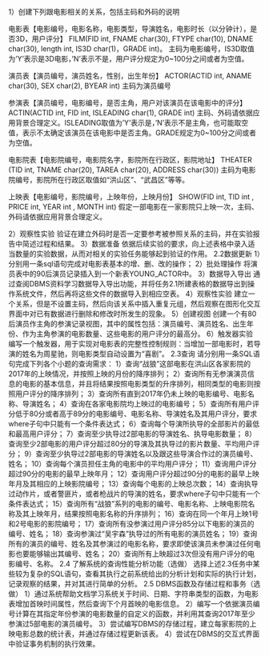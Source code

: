 1）创建下列跟电影相关的关系，包括主码和外码的说明

电影表【电影编号，电影名称，电影类型，导演姓名，电影时长（以分钟计），是否3D，用户评分】
FILM(FID int, FNAME char(30), FTYPE char(10), DNAME char(30), length int, IS3D char(1)，GRADE int)。
主码为电影编号，IS3D取值为’Y’表示是3D电影，’N’表示不是，用户评分规定为0~100分之间或者为空值。

演员表【演员编号，演员姓名，性别，出生年份】
ACTOR(ACTID int, ANAME char(30), SEX char(2), BYEAR int)
主码为演员编号

参演表【演员编号，电影编号，是否主角，用户对该演员在该电影中的评分】
ACTIN(ACTID int, FID int, ISLEADING char(1), GRADE int)
主码、外码请依据应用背景合理定义。ISLEADING取值为’Y’表示是，’N’表示不是主角，也可能取空值，表示不太确定该演员在该电影中是否主角。GRADE规定为0~100分之间或者为空值。

电影院表【电影院编号，电影院名字，影院所在行政区，影院地址】
THEATER (TID int, TNAME char(20), TAREA char(20), ADDRESS char(30))
主码为电影院编号，影院所在行政区取值如“洪山区”、“武昌区”等等。

上映表【电影编号，影院编号，上映年份，上映月份】
SHOW(FID int, TID int , PRICE int, YEAR int , MONTH int)
假定一部电影在一家影院只上映一次，主码、外码请依据应用背景合理定义。

2）观察性实验
   验证在建立外码时是否一定要参考被参照关系的主码，并在实验报告中简述过程和结果。
3）数据准备
依据后续实验的要求，向上述表格中录入适当数量的实验数据，从而对相关的实验任务能够起到验证的作用。
2.2数据更新
1）分别用一条sql语句完成对电影表基本的增、删、改的操作；
2）批处理操作
 将演员表中的90后演员记录插入到一个新表YOUNG_ACTOR中。
3）数据导入导出
通过查阅DBMS资料学习数据导入导出功能，并将任务2.1所建表格的数据导出到操作系统文件，然后再将这些文件的数据导入到相应空表。
4）观察性实验
建立一个关系，但是不设置主码，然后向该关系中插入重复元组，然后观察在图形化交互界面中对已有数据进行删除和修改时所发生的现象。
5）创建视图
创建一个有80后演员作主角的参演记录视图，其中的属性包括：演员编号、演员姓名、出生年份、作为主角参演的电影数量、这些电影的用户评分的最高分。
6）触发器实验
编写一个触发器，用于实现对电影表的完整性控制规则：当增加一部电影时，若导演的姓名为周星驰，则电影类型自动设置为“喜剧”。
2.3查询
请分别用一条SQL语句完成下列各个小题的查询需求：
1）查询“战狼”这部电影在洪山区各家影院的2017年的上映情况，并按照上映的月份的降序排列； 
2）查询所有无参演演员信息的电影的基本信息，并且将结果按照电影类型的升序排列，相同类型的电影则按照用户评分的降序排列； 
3）查询所有直到2017年仍未上映的电影编号、电影名称、导演姓名；
4）查询在各家电影院均上映过的电影编号；
5）查询所有用户评分低于80分或者高于89分的电影编号、电影名称、导演姓名及其用户评分，要求where子句中只能有一个条件表达式；
6）查询每个导演所执导的全部影片的最低和最高用户评分； 
7）查询至少执导过2部电影的导演姓名、执导电影数量；
8）查询至少2部电影的用户评分超过80分的导演及其执导过的影片数量、平均用户评分；
9）查询至少执导过2部电影的导演姓名以及跟这些导演合作过的演员编号、姓名；
10）查询每个演员担任主角的电影中的平均用户评分； 
11）查询用户评分超过90分的电影的最早上映年月； 
12）查询用户评分超过90分的电影的最早上映年月及其相应的上映影院编号； 
13）查询每个电影的上映总次数；
14）查询执导过动作片，或者警匪片，或者枪战片的导演的姓名，要求where子句中只能有一个条件表达式；
15）查询所有“战狼”系列的电影的编号、电影名称、上映电影院名称及其上映年月，结果按照电影名称的升序排列；
16）查询在同一个年月上映1号和2号电影的影院编号；
17）查询所有没参演过用户评分85分以下电影的演员的编号、姓名；
18）查询参演过“吴宇森”执导过的所有电影的演员姓名；
19）查询所有的演员的编号、姓名及其参演过的电影名称，要求即使该演员未参演过任何电影也要能够输出其编号、姓名；
20）查询所有上映超过3次但没有用户评分的电影编号、名称。
2.4 了解系统的查询性能分析功能（选做）
    选择上述2.3任务中某些较为复杂的SQL语句，查看其执行之前系统给出的分析计划和实际的执行计划，记录观察的结果，并对其进行简单的分析。
2.5 DBMS函数及存储过程和事务（选做）
1）通过系统帮助文档学习系统关于时间、日期、字符串类型的函数，为电影表增加首映时间属性，然后查询下个月首映的电影信息。
2）编写一个依据演员编号计算在其指定年份参演的电影数量的自定义的函数，并利用其查询2017年至少参演过5部电影的演员编号。
3）尝试编写DBMS的存储过程，建立每家影院的上映电影总数的统计表，并通过存储过程更新该表。
4）尝试在DBMS的交互式界面中验证事务机制的执行效果。
